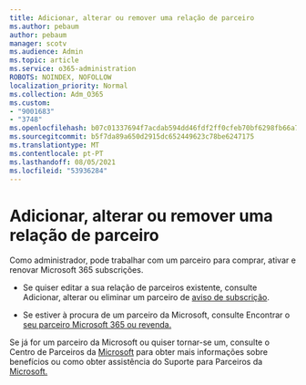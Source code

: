 ```yaml
---
title: Adicionar, alterar ou remover uma relação de parceiro
ms.author: pebaum
author: pebaum
manager: scotv
ms.audience: Admin
ms.topic: article
ms.service: o365-administration
ROBOTS: NOINDEX, NOFOLLOW
localization_priority: Normal
ms.collection: Adm_O365
ms.custom:
- "9001683"
- "3748"
ms.openlocfilehash: b07c01337694f7acdab594dd46fdf2ff0cfeb70bf6298fb66a7e6736f8a98e96
ms.sourcegitcommit: b5f7da89a650d2915dc652449623c78be6247175
ms.translationtype: MT
ms.contentlocale: pt-PT
ms.lasthandoff: 08/05/2021
ms.locfileid: "53936284"
---
```

# <a name="add-change-or-remove-a-partner-relationship"></a>Adicionar, alterar ou remover uma relação de parceiro

Como administrador, pode trabalhar com um parceiro para comprar, ativar e renovar Microsoft 365 subscrições. 

- Se quiser editar a sua relação de parceiros existente, consulte Adicionar, alterar ou eliminar um parceiro de [aviso de subscrição](https://docs.microsoft.com/microsoft-365/admin/misc/add-partner?view=o365-worldwide).

- Se estiver à procura de um parceiro da Microsoft, consulte Encontrar o [seu parceiro Microsoft 365 ou revenda.](https://docs.microsoft.com/microsoft-365/admin/manage/find-your-partner-or-reseller?view=o365-worldwide)

Se já for um parceiro da Microsoft ou quiser tornar-se um, consulte o Centro de Parceiros da [Microsoft](https://support.microsoft.com/help/4499930/partner-center-overview) para obter mais informações sobre benefícios ou como obter assistência do Suporte para Parceiros da [Microsoft.](https://aka.ms/partnersupport)
